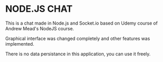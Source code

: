 # NODE.JS CHAT

This is a chat made in Node.js and Socket.io based on Udemy course of Andrew Mead's NodeJS course.

Graphical interface was changed completely and other features was implemented.

There is no data persistance in this application, you can use it freely.
